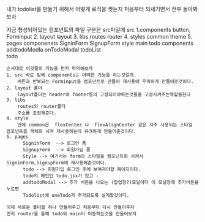  내가 todolist를 만들기 위해서 어떻게 로직을 짯는지 처음부터 되새기면서 전부 돌아봐보자

 지금 형성되어있는 컴포넌트와 파일 구분은 
 src파일에 
    src
        1.components
            button,
            Forminput
        2. layout
            layout
        3. libs
            routes
                router
        4.   styles
                common
                theme 
        5.    pages
                componenets
                    SigninForm
                    SignupForm
                    style
                main
                todo
                components
                    addtodoModla
                    onTodoModal
                    todoList           
                todo

    순서대로 이것들의 기능을 먼저 파악해보자
    1. src 바로 밑에 components는 어떠한 기능을 하는것일까.
        버튼과 반복되는 Forminput을 컴포넌트로 만들어 재사용에 우리하게 만들어준것이다.
    2. layout 폴더
        layout폴더는 header와 footer등의 고정되어야하는것들을 고정시켜주는역할을한다
    3. libs
        routes의 router폴더
        주소를 조정해준다.
    4. style
        안에 common은  flexCenter 나  flexAlignCenter 같은 자주 사용되는 스타일 컴포넌트를 객체화 시켜 재사용하는데 유려하게 만들어준것이다.
    5. pages
          SigninForm  --> 로그인 폼
          SignupForm  --> 회원가입 폼
          Style --> 여기서는 form의 스타일을 컴포넌트화 시켜서SigninForm,SignupForm에 재사용해준것이다.   
          todo --> 회원가입 로그인 후에 보여져야할 페이지이다.
          todo의 메인인 todo.jsx가 있고 - 
          addtodoModal --> 추가 버튼을 나오는 (팝업창?)모달이다 이 모달창에 추가버튼을 누르면 
          Todolist에 oneTodo가 추가되도록 설계할것이다.

    이제 새로운 폴더를 하나 만들어주고 처음부터 다시 만들어주자
    먼저 router를 통해 todo와 main이 이동하는것을 만들어보자

    
    
        
    



 